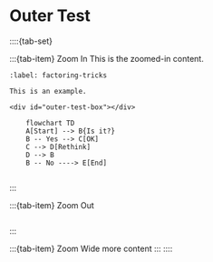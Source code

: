 # Outer Test

::::{tab-set}

:::{tab-item} Zoom In
This is the zoomed-in content.

```{prf:example}
:label: factoring-tricks

This is an example.

<div id="outer-test-box"></div>
```

<div id="outer-test-box-2"></div>

```{mermaid}
    flowchart TD
    A[Start] --> B{Is it?}
    B -- Yes --> C[OK]
    C --> D[Rethink]
    D --> B
    B -- No ----> E[End]
```
```{include} inner-test-1.md
```
:::

:::{tab-item} Zoom Out
```{include} inner-test-2.md
```
:::

:::{tab-item} Zoom Wide
more content
:::
::::
<script src="../../_static/1-exponential-functions.js"></script>